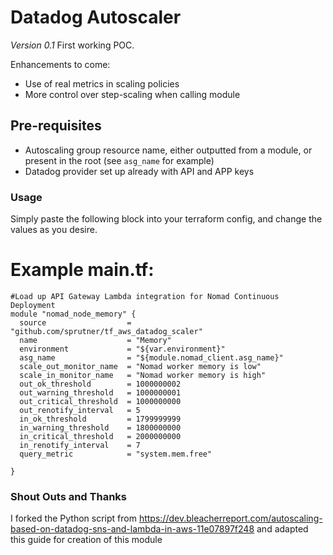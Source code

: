 # Datadog Autoscaler #

*Version 0.1*
First working POC.

Enhancements to come:
* Use of real metrics in scaling policies
* More control over step-scaling when calling module

## Pre-requisites ##
* Autoscaling group resource name, either outputted from a module, or present in the root (see `asg_name` for example)
* Datadog provider set up already with API and APP keys

### Usage ###
Simply paste the following block into your terraform config, and change the values as you desire.

# Example main.tf: #

```hcl
#Load up API Gateway Lambda integration for Nomad Continuous Deployment
module "nomad_node_memory" {
  source                  = "github.com/sprutner/tf_aws_datadog_scaler"
  name                    = "Memory"
  environment             = "${var.environment}"
  asg_name                = "${module.nomad_client.asg_name}"
  scale_out_monitor_name  = "Nomad worker memory is low"
  scale_in_monitor_name   = "Nomad worker memory is high"
  out_ok_threshold        = 1000000002
  out_warning_threshold   = 1000000001
  out_critical_threshold  = 1000000000
  out_renotify_interval   = 5
  in_ok_threshold         = 1799999999
  in_warning_threshold    = 1800000000
  in_critical_threshold   = 2000000000
  in_renotify_interval    = 7
  query_metric            = "system.mem.free"

}
```

### Shout Outs and Thanks ###

I forked the Python script from https://dev.bleacherreport.com/autoscaling-based-on-datadog-sns-and-lambda-in-aws-11e07897f248 and adapted this guide for creation of this module
